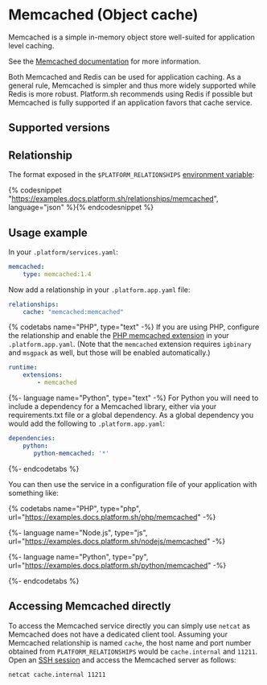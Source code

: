 # Memcached (Object cache)

Memcached is a simple in-memory object store well-suited for application level caching.

See the [Memcached documentation](https://memcached.org/) for more information.

Both Memcached and Redis can be used for application caching.  As a general rule, Memcached is simpler and thus more widely supported while Redis is more robust.  Platform.sh recommends using Redis if possible but Memcached is fully supported if an application favors that cache service.

<html>
   <head>
      <title>Memcached Supported Versions</title>
      <script type = "text/javascript" src = "/scripts/images/helpers.js" ></script>
   </head>
   <body>
   <h2>Supported versions</h2>
   <div id = 'memcachedSupported'></div>
   <script>
   makeList(json, "services", "memcached", "supported", "memcachedSupported");
   </script>
   </body>
</html>

## Relationship

The format exposed in the ``$PLATFORM_RELATIONSHIPS`` [environment variable](/development/variables.md#platformsh-provided-variables):

{% codesnippet "https://examples.docs.platform.sh/relationships/memcached", language="json" %}{% endcodesnippet %}

## Usage example

In your ``.platform/services.yaml``:

```yaml
memcached:
    type: memcached:1.4
```

Now add a relationship in your `.platform.app.yaml` file:

```yaml
relationships:
    cache: "memcached:memcached"
```

{% codetabs name="PHP", type="text" -%}
If you are using PHP, configure the relationship and enable the [PHP memcached extension](/languages/php.md#php-extensions.md) in your `.platform.app.yaml`.  (Note that the `memcached` extension requires `igbinary` and `msgpack` as well, but those will be enabled automatically.)

```yaml
runtime:
    extensions:
        - memcached
```

{%- language name="Python", type="text" -%}
For Python you will need to include a dependency for a Memcached library, either via your requirements.txt file or a global dependency.  As a global dependency you would add the following to `.platform.app.yaml`:

```yaml
dependencies:
    python:
       python-memcached: '*'
```

{%- endcodetabs %}

You can then use the service in a configuration file of your application with something like:

{% codetabs name="PHP", type="php", url="https://examples.docs.platform.sh/php/memcached" -%}

{%- language name="Node.js", type="js", url="https://examples.docs.platform.sh/nodejs/memcached" -%}

{%- language name="Python", type="py", url="https://examples.docs.platform.sh/python/memcached" -%}

{%- endcodetabs %}

## Accessing Memcached directly

To access the Memcached service directly you can simply use `netcat` as Memcached does not have a dedicated client tool.  Assuming your Memcached relationship is named `cache`, the host name and port number obtained from `PLATFORM_RELATIONSHIPS` would be `cache.internal` and `11211`. Open an [SSH session](/development/ssh.md) and access the Memcached server as follows:

```bash
netcat cache.internal 11211
```
